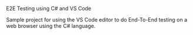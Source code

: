 E2E Testing using C# and VS Code

Sample project for using the VS Code editor to do End-To-End testing on a web browser using the C# language.